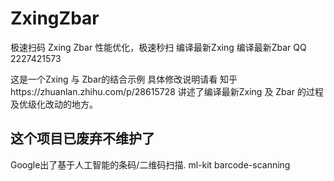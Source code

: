 # ZxingZbar
极速扫码 Zxing Zbar 性能优化，极速秒扫 编译最新Zxing 编译最新Zbar 
QQ 2227421573

这是一个Zxing 与 Zbar的结合示例 具体修改说明请看 知乎https://zhuanlan.zhihu.com/p/28615728
讲述了编译最新Zxing 及 Zbar 的过程及优级化改动的地方。


## 这个项目已废弃不维护了
Google出了基于人工智能的条码/二维码扫描. ml-kit barcode-scanning
